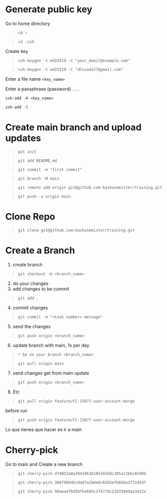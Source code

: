 # Generate public key 
 
Go to home directory

>`cd ~`

>`cd .ssh`

Create key

>`ssh-keygen -t ed25519 -C "your_email@example.com"`

>`ssh-keygen -t ed25519 -C "dlozada77@gmail.com"`

Enter a file name `<key_name>`

Enter a passphrase (password) `...`

`ssh-add -K <key_name>`

`ssh-add -l`

# Create main branch and upload updates

>`git init`

>`git add README.md`

>`git commit -m "first commit"`

>`git branch -M main`

>`git remote add origin git@github.com:kaskasmeister/training.git`

>`git push -u origin main`

# Clone Repo

>`git clone git@github.com:kaskasmeister/training.git`

# Create a Branch

1. create branch

>`git checkout -b <branch_name>`

2. do your changes
3. add changes to be commit

>`git add .`

4. commit changes

>`git commit -m "<task number> message"`

5. send the changes

>`git push origin <branch_name>`

6. update branch with main, 1x per day

>`* be on your branch <branch_name>`

>`git pull origin main`

7. send changes get from main update

>`git push origin <branch_name>`

8. Etc

> `git pull origin feature/CC-15077-user-account-merge`
 
  before run 
  
> `git push origin feature/CC-15077-user-account-merge`

Lo que tienes que hacer es ir a main





# Cherry-pick
Go to main and Create a new branch

>`git cherry-pick d74052a0a39410b3b185342b8c385a12bbc6590d`

>`git cherry-pick 306f8064bc8e87a2b6e6c6265efb66da3f72d5df`

>`git cherry-pick 98aeaefbd58fbe665c37477dc23d3384daa3412a`